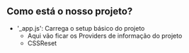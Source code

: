 ## Como está o nosso projeto?
- '_app.js': Carrega o setup básico do projeto
  - Aqui vão ficar os Providers de informação do projeto
  - CSSReset